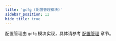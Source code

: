 ```yaml
---
title: 'gcfg (配置管理模块)'
sidebar_position: 11
hide_title: true
---
```


配置管理由 `gcfg` 模块实现，具体请参考 [配置管理](output/goframe-v1.14-md/核心组件/配置管理) 章节。